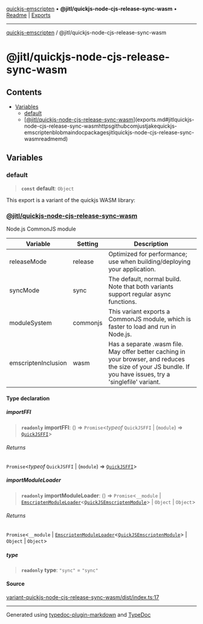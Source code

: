 [quickjs-emscripten](../../packages.md) • **@jitl/quickjs-node-cjs-release-sync-wasm** • [Readme](README.md) \| [Exports](exports.md)

***

[quickjs-emscripten](../../packages.md) / @jitl/quickjs-node-cjs-release-sync-wasm

# @jitl/quickjs-node-cjs-release-sync-wasm

## Contents

- [Variables](exports.md#variables)
  - [default](exports.md#default)
  - [[@jitl/quickjs-node-cjs-release-sync-wasm](https://github.com/justjake/quickjs-emscripten/blob/main/doc/packages/@jitl/quickjs-node-cjs-release-sync-wasm/README.md)](exports.md#jitlquickjs-node-cjs-release-sync-wasmhttpsgithubcomjustjakequickjs-emscriptenblobmaindocpackagesjitlquickjs-node-cjs-release-sync-wasmreadmemd)

## Variables

### default

> **`const`** **default**: `Object`

This export is a variant of the quickjs WASM library:
### [@jitl/quickjs-node-cjs-release-sync-wasm](https://github.com/justjake/quickjs-emscripten/blob/main/doc/packages/@jitl/quickjs-node-cjs-release-sync-wasm/README.md)

Node.js CommonJS module

| Variable            |    Setting                     |    Description    |
| --                  | --                             | --                |
| releaseMode         | release | Optimized for performance; use when building/deploying your application. |
| syncMode            | sync | The default, normal build. Note that both variants support regular async functions. |
| moduleSystem        | commonjs | This variant exports a CommonJS module, which is faster to load and run in Node.js. |
| emscriptenInclusion | wasm | Has a separate .wasm file. May offer better caching in your browser, and reduces the size of your JS bundle. If you have issues, try a 'singlefile' variant. |

#### Type declaration

##### importFFI

> **`readonly`** **importFFI**: () => `Promise`\<*typeof* `QuickJSFFI` \| (`module`) => [`QuickJSFFI`](../../quickjs-emscripten/interfaces/QuickJSFFI.md)\>

###### Returns

`Promise`\<*typeof* `QuickJSFFI` \| (`module`) => [`QuickJSFFI`](../../quickjs-emscripten/interfaces/QuickJSFFI.md)\>

##### importModuleLoader

> **`readonly`** **importModuleLoader**: () => `Promise`\<`__module` \| [`EmscriptenModuleLoader`](../../quickjs-emscripten/interfaces/EmscriptenModuleLoader.md)\<[`QuickJSEmscriptenModule`](../../quickjs-emscripten/interfaces/QuickJSEmscriptenModule.md)\> \| `Object` \| `Object`\>

###### Returns

`Promise`\<`__module` \| [`EmscriptenModuleLoader`](../../quickjs-emscripten/interfaces/EmscriptenModuleLoader.md)\<[`QuickJSEmscriptenModule`](../../quickjs-emscripten/interfaces/QuickJSEmscriptenModule.md)\> \| `Object` \| `Object`\>

##### type

> **`readonly`** **type**: `"sync"` = `"sync"`

#### Source

[variant-quickjs-node-cjs-release-sync-wasm/dist/index.ts:17](https://github.com/justjake/quickjs-emscripten/blob/main/packages/variant-quickjs-node-cjs-release-sync-wasm/dist/index.ts#L17)

***

Generated using [typedoc-plugin-markdown](https://www.npmjs.com/package/typedoc-plugin-markdown) and [TypeDoc](https://typedoc.org/)
